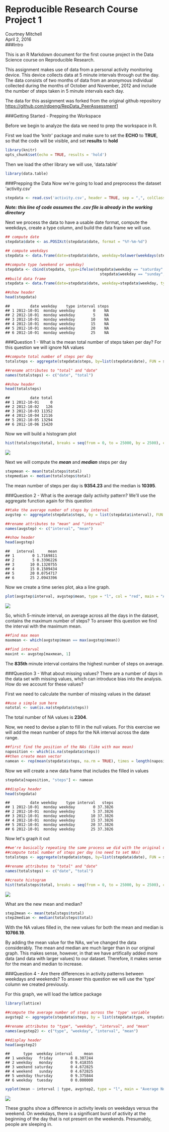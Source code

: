 # Reproducible Research Course Project 1
Courtney Mitchell  
April 2, 2016  
###Intro

This is an R Markdown document for the first course project in the Data Science course on Reproducible Research.

This assignment makes use of data from a personal activity monitoring device. This device collects data at 5 minute intervals through out the day. The data consists of two months of data from an anonymous individual collected during the months of October and November, 2012 and include the number of steps taken in 5 minute intervals each day.

The data for this assignment was forked from the original github repository https://github.com/rdpeng/RepData_PeerAssessment1


###Getting Started - Prepping the Workspace

Before we begin to analyze the data we need to prep the workspace in R.

First we load the 'knitr' package and make sure to set the **ECHO** to **TRUE**, so that the code will be visible, and set **results** to **hold**

```r
library(knitr)
opts_chunk$set(echo = TRUE, results = 'hold')
```

Then we load the other library we will use, 'data.table' 

```r
library(data.table)
```

###Prepping the Data
Now we're going to load and preprocess the dataset 'activity.csv'


```r
stepdata <- read.csv('activity.csv', header = TRUE, sep = ",", colClasses = c("numeric", "character", "numeric"))
```
***Note: this line of code assumes the .csv file is already in the working directory***

Next we process the data to have a usable date format, compute the weekdays, create a type column, and build the data frame we will use.

```r
## compute date
stepdata$date <- as.POSIXct(stepdata$date, format = "%Y-%m-%d")

## compute weekdays
stepdata <- data.frame(date=stepdata$date, weekday=tolower(weekdays(stepdata$date)), steps=stepdata$steps, interval=stepdata$interval)

##compute type (weekend or weekday)
stepdata <- cbind(stepdata, type=ifelse(stepdata$weekday == "saturday" |
                                          stepdata$weekday == "sunday", "weekend", "weekday"))
##build data frame
stepdata <- data.frame(date=stepdata$date, weekday=stepdata$weekday, type=stepdata$type, interval=stepdata$interval, steps=stepdata$steps)

##show header
head(stepdata)
```

```
##         date weekday    type interval steps
## 1 2012-10-01  monday weekday        0    NA
## 2 2012-10-01  monday weekday        5    NA
## 3 2012-10-01  monday weekday       10    NA
## 4 2012-10-01  monday weekday       15    NA
## 5 2012-10-01  monday weekday       20    NA
## 6 2012-10-01  monday weekday       25    NA
```

###Question 1 - What is the mean total number of steps taken per day?
For this question we will ignore NA values


```r
##compute total number of steps per day
totalsteps <- aggregate(stepdata$steps, by=list(stepdata$date), FUN = sum, na.rm = TRUE)

##rename attributes to "total" and "date"
names(totalsteps) <- c("date", "total")

##show header
head(totalsteps)
```

```
##         date total
## 1 2012-10-01     0
## 2 2012-10-02   126
## 3 2012-10-03 11352
## 4 2012-10-04 12116
## 5 2012-10-05 13294
## 6 2012-10-06 15420
```
Now we will build a histogram plot


```r
hist(totalsteps$total, breaks = seq(from = 0, to = 25000, by = 2500), col = "red", main = "Total Number of Steps per Day", xlab = "Number of Steps", ylab = "Frequency Per Day")
```

![](PA1_template_files/figure-html/unnamed-chunk-6-1.png)

Next we will compute the ***mean*** and ***median*** steps per day


```r
stepmean <- mean(totalsteps$total)
stepmedian <- median(totalsteps$total)
```
The mean number of steps per day is **9354.23** and the median is **10395**.

###Question 2 - What is the average daily activity pattern?
We'll use the aggregate function again for this question


```r
##take the average number of steps by interval 
avgstep <- aggregate(stepdata$steps, by = list(stepdata$interval), FUN = mean, na.rm = TRUE)

##rename attributes to "mean" and "interval"
names(avgstep) <- c("interval", "mean")

##show header
head(avgstep)
```

```
##   interval      mean
## 1        0 1.7169811
## 2        5 0.3396226
## 3       10 0.1320755
## 4       15 0.1509434
## 5       20 0.0754717
## 6       25 2.0943396
```
Now we create a time series plot, aka a line graph.


```r
plot(avgstep$interval, avgstep$mean, type = "l", col = "red", main = "Average Number of Steps Over Time", xlab = "Time Interval in Minutes", ylab = "Average Number of Steps")
```

![](PA1_template_files/figure-html/unnamed-chunk-9-1.png)

So, which 5-minute interval, on average across all the days in the dataset, contains the maximum number of steps?
To answer this question we find the interval with the maximum mean.


```r
##find max mean
maxmean <- which(avgstep$mean == max(avgstep$mean))

##find interval
maxint <- avgstep[maxmean, 1]
```
The **835th** minute interval contains the highest number of steps on average.

###Question 3 - What about missing values?
There are a number of days in the data set with missing values, which can introduce bias into the analysis. How do we account for these values?

First we need to calculate the number of missing values in the dataset

```r
##use a simple sum here
natotal <- sum(is.na(stepdata$steps))
```
The total number of NA values is **2304**.

Now, we need to devise a plan to fill in the null values. For this exercise we will add the mean number of steps for the NA interval across the date range.


```r
##first find the position of the NAs (like with max mean)
naposition <- which(is.na(stepdata$steps))
##then create mean vector
namean <- rep(mean(stepdata$steps, na.rm = TRUE), times = length(naposition))
```

Now we will create a new data frame that includes the filled in values


```r
stepdata[naposition, "steps"] <- namean

##display header
head(stepdata)
```

```
##         date weekday    type interval   steps
## 1 2012-10-01  monday weekday        0 37.3826
## 2 2012-10-01  monday weekday        5 37.3826
## 3 2012-10-01  monday weekday       10 37.3826
## 4 2012-10-01  monday weekday       15 37.3826
## 5 2012-10-01  monday weekday       20 37.3826
## 6 2012-10-01  monday weekday       25 37.3826
```
Now let's graph it out


```r
##we're basically repeating the same process we did with the original data set
##compute total number of steps per day (no need to set NAs)
totalsteps <- aggregate(stepdata$steps, by=list(stepdata$date), FUN = sum)

##rename attributes to "total" and "date"
names(totalsteps) <- c("date", "total")

##create histogram
hist(totalsteps$total, breaks = seq(from = 0, to = 25000, by = 2500), col = "purple", main = "Total Number of Steps per Day (With NA Values Filled In)", xlab = "Number of Steps", ylab = "Frequency Per Day")
```

![](PA1_template_files/figure-html/unnamed-chunk-14-1.png)

What are the new mean and median?

```r
step2mean <- mean(totalsteps$total)
step2median <- median(totalsteps$total)
```
With the NA values filled in, the new values for both the mean and median is **10766.19**.

By adding the mean value for the NAs, we've changed the data considerably. The mean and median are much larger than in our original graph. This makes sense, however, in that we have artifically added more data (and data with larger values) to our dataset. Therefore, it makes sense for the mean and median to increase.

###Question 4 - Are there differences in activity patterns between weekdays and weekends?
To answer this question we will use the 'type' column we created previously.

For this graph, we will load the lattice package

```r
library(lattice)

##compute the average number of steps across the 'type' variable
avgstep2 <- aggregate(stepdata$steps, by = list(stepdata$type, stepdata$weekday, stepdata$interval), mean)

##rename attributes to "type", "weekday", "interval", and "mean"
names(avgstep2) <- c("type", "weekday", "interval", "mean")

##display header
head(avgstep2)
```

```
##      type  weekday interval     mean
## 1 weekday   friday        0 8.307244
## 2 weekday   monday        0 9.418355
## 3 weekend saturday        0 4.672825
## 4 weekend   sunday        0 4.672825
## 5 weekday thursday        0 9.375844
## 6 weekday  tuesday        0 0.000000
```


```r
xyplot(mean ~ interval | type, avgstep2, type = "l", main = "Average Number of Steps per Day (Weekend vs. Weekday)", xlab = "Interval", ylab = "Number of Steps", layout = c(1,2))
```

![](PA1_template_files/figure-html/unnamed-chunk-17-1.png)

These graphs show a difference in activity levels on weekdays versus the weekend. On weekdays, there is a significant burst of activity at the beginning of the day that is not present on the weekends. Presumably, people are sleeping in. 
